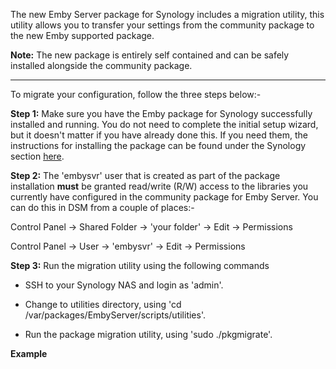 The new Emby Server package for Synology includes a migration utility, this utility allows you to transfer your settings from the community package to the new Emby supported package.

__Note:__ The new package is entirely self contained and can be safely installed alongside the community package.

--------

To migrate your configuration, follow the three steps below:-

__Step 1:__ Make sure you have the Emby package for Synology successfully installed and running. You do not need to complete the initial setup wizard, but it doesn't matter if you have already done this. If you need them, the instructions for installing the package can be found under the Synology section [here](https://emby.media/nas-server.html).

__Step 2:__ The 'embysvr' user that is created as part of the package installation __must__ be granted read/write (R/W) access to the libraries you currently have configured in the community package for Emby Server. You can do this in DSM from a couple of places:-

Control Panel -> Shared Folder -> 'your folder' -> Edit -> Permissions

Control Panel -> User -> 'embysvr' -> Edit -> Permissions

__Step 3:__ Run the migration utility using the following commands

* SSH to your Synology NAS and login as 'admin'.

* Change to utilities directory, using 'cd /var/packages/EmbyServer/scripts/utilities'.

* Run the package migration utility, using 'sudo ./pkgmigrate'.

__Example__

